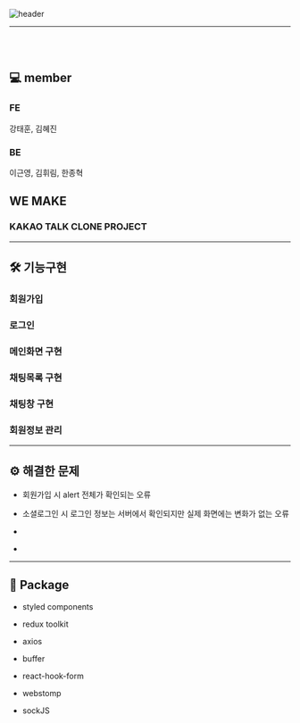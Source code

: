 ![header](https://capsule-render.vercel.app/api?type=waving&color=FFEB33&height=300&section=header&text=kakao%20talk&fontSize=90)

<hr>

<br>

<br>

## 💻 member

### FE

강태훈, 김혜진

### BE

이근영, 김휘림, 한종혁


## WE MAKE

### KAKAO TALK CLONE PROJECT

<hr>

## 🛠 기능구현

### 회원가입

### 로그인

### 메인화면 구현

### 채팅목록 구현

### 채팅창 구현

### 회원정보 관리

<hr>

## ⚙️ 해결한 문제

+ 회원가입 시 alert 전체가 확인되는 오류
- 소셜로그인 시 로그인 정보는 서버에서 확인되지만 실제 화면에는 변화가 없는 오류
+ 
-

<hr>

## 🧰 Package

+ styled components
- redux toolkit
+ axios
- buffer
+ react-hook-form
- webstomp
+ sockJS













